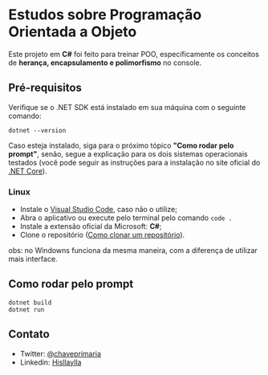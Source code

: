 # Estudos sobre Programação Orientada a Objeto

Este projeto em **C#** foi feito para treinar POO, especificamente os conceitos de **herança, encapsulamento e polimorfismo** no console.

## Pré-requisitos
Verifique se o .NET SDK está instalado em sua máquina com o seguinte comando:
```
dotnet --version
```
Caso esteja instalado, siga para o próximo tópico **"Como rodar pelo prompt"**, senão, segue a explicação para os dois sistemas operacionais testados (você pode seguir as instruções para a instalação no site oficial do [.NET Core](https://dotnet.microsoft.com/download/dotnet-core)). 

### Linux
- Instale o [Visual Studio Code](https://code.visualstudio.com/), caso não o utilize;
- Abra o aplicativo ou execute pelo terminal pelo comando ```code .```
- Instale a extensão oficial da Microsoft: **C#**;
- Clone o repositório ([Como clonar um repositório](https://docs.github.com/pt/repositories/creating-and-managing-repositories/cloning-a-repository)).

obs: no Windowns funciona da mesma maneira, com a diferença de utilizar mais interface.

## Como rodar pelo prompt
```
dotnet build
dotnet run
```
## Contato
- Twitter: [@chaveprimaria](https://twitter.com/chaveprimaria)
- Linkedin: [Hisllaylla](https://www.linkedin.com/in/hisllaylla/)
